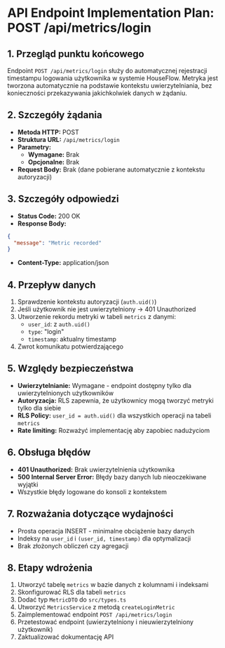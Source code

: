 # API Endpoint Implementation Plan: POST /api/metrics/login

## 1. Przegląd punktu końcowego

Endpoint `POST /api/metrics/login` służy do automatycznej rejestracji timestampu logowania użytkownika w systemie HouseFlow. Metryka jest tworzona automatycznie na podstawie kontekstu uwierzytelniania, bez konieczności przekazywania jakichkolwiek danych w żądaniu.

## 2. Szczegóły żądania

- **Metoda HTTP:** POST
- **Struktura URL:** `/api/metrics/login`
- **Parametry:**
  - **Wymagane:** Brak
  - **Opcjonalne:** Brak
- **Request Body:** Brak (dane pobierane automatycznie z kontekstu autoryzacji)

## 3. Szczegóły odpowiedzi

- **Status Code:** 200 OK
- **Response Body:**

```json
{
  "message": "Metric recorded"
}
```

- **Content-Type:** application/json

## 4. Przepływ danych

1. Sprawdzenie kontekstu autoryzacji (`auth.uid()`)
2. Jeśli użytkownik nie jest uwierzytelniony → 401 Unauthorized
3. Utworzenie rekordu metryki w tabeli `metrics` z danymi:
   - `user_id`: z `auth.uid()`
   - `type`: "login"
   - `timestamp`: aktualny timestamp
4. Zwrot komunikatu potwierdzającego

## 5. Względy bezpieczeństwa

- **Uwierzytelnianie:** Wymagane - endpoint dostępny tylko dla uwierzytelnionych użytkowników
- **Autoryzacja:** RLS zapewnia, że użytkownicy mogą tworzyć metryki tylko dla siebie
- **RLS Policy:** `user_id = auth.uid()` dla wszystkich operacji na tabeli `metrics`
- **Rate limiting:** Rozważyć implementację aby zapobiec nadużyciom

## 6. Obsługa błędów

- **401 Unauthorized:** Brak uwierzytelnienia użytkownika
- **500 Internal Server Error:** Błędy bazy danych lub nieoczekiwane wyjątki
- Wszystkie błędy logowane do konsoli z kontekstem

## 7. Rozważania dotyczące wydajności

- Prosta operacja INSERT - minimalne obciążenie bazy danych
- Indeksy na `user_id` i `(user_id, timestamp)` dla optymalizacji
- Brak złożonych obliczeń czy agregacji

## 8. Etapy wdrożenia

1. Utworzyć tabelę `metrics` w bazie danych z kolumnami i indeksami
2. Skonfigurować RLS dla tabeli `metrics`
3. Dodać typ `MetricDTO` do `src/types.ts`
4. Utworzyć `MetricsService` z metodą `createLoginMetric`
5. Zaimplementować endpoint `POST /api/metrics/login`
6. Przetestować endpoint (uwierzytelniony i nieuwierzytelniony użytkownik)
7. Zaktualizować dokumentację API
